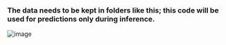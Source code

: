 ### The data needs to be kept in folders like this; this code will be used for predictions only during inference.

![image](https://user-images.githubusercontent.com/56618776/187035516-5bc444ea-1e87-4c69-8c23-55d765b02f7f.png)
